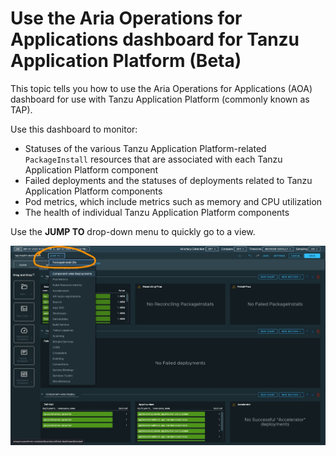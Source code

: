 # Use the Aria Operations for Applications dashboard for Tanzu Application Platform (Beta)

This topic tells you how to use the Aria Operations for Applications (AOA) dashboard for use with
Tanzu Application Platform (commonly known as TAP).

Use this dashboard to monitor:

- Statuses of the various Tanzu Application Platform-related `PackageInstall` resources that are
  associated with each Tanzu Application Platform component
- Failed deployments and the statuses of deployments related to Tanzu Application Platform components
- Pod metrics, which include metrics such as memory and CPU utilization
- The health of individual Tanzu Application Platform components

Use the **JUMP TO** drop-down menu to quickly go to a view.

![Completing the dashboard](images/aoa_dashboard_ready.png)
